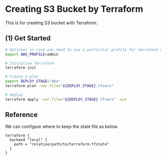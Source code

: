 # Creating S3 Bucket by Terraform

This is for creating S3 bucket with Terraform.

## (1) Get Started

```bash
# Optional in case you need to use a particular profile for terraform commands
export AWS_PROFILE=admin

# Initialise Terraform
terraform init

# Create a plan
export DEPLOY_STAGE="dev"
terraform plan -var-file="${DEPLOY_STAGE}.tfvars"

# deploy
terraform apply -var-file="${DEPLOY_STAGE}.tfvars" -out
```

## Reference

We can configure where to keep the state file as below.

```hcl
terraform {
  backend "local" {
    path = "relative/path/to/terraform.tfstate"
  }
}
```
